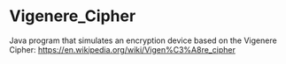 Vigenere_Cipher
===============

Java program that simulates an encryption device based on the Vigenere Cipher: https://en.wikipedia.org/wiki/Vigen%C3%A8re_cipher
